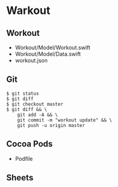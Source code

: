 # Warkout

## Workout
* Workout/Model/Workout.swift
* Workout/Model/Data.swift
* workout.json

## Git
    $ git status
    $ git diff
    $ git checkout master
    $ git diff && \
        git add -A && \
        git commit -m "workout update" && \
        git push -u origin master

## Cocoa Pods
* Podfile

## Sheets


